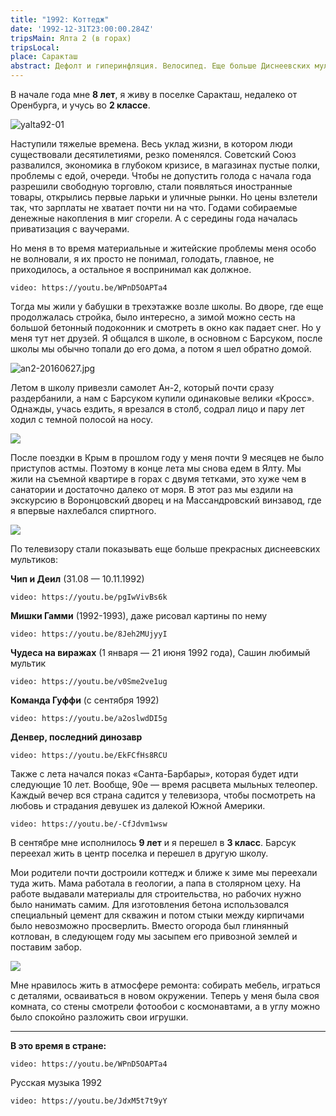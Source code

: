```yaml
---
title: "1992: Коттедж"
date: '1992-12-31T23:00:00.284Z'
tripsMain: Ялта 2 (в горах)
tripsLocal: 
place: Саракташ
abstract: Дефолт и гиперинфляция. Велосипед. Еще больше Диснеевских мультиков. Переезд в коттедж. Вторая поездка в Ялту. 
---
```


В начале года мне **8 лет**, я живу в поселке Саракташ, недалеко от Оренбурга, и учусь во **2 классе**.

![yalta92-01](yalta92-01.jpg)

Наступили тяжелые времена. Весь уклад жизни, в котором люди существовали десятилетиями, резко поменялся. Советский Союз развалился, экономика в глубоком кризисе, в магазинах пустые полки, проблемы с едой, очереди. Чтобы не допустить голода с начала года разрешили свободную торговлю, стали появляться иностранные товары, открылись первые ларьки и уличные рынки. Но цены взлетели так, что зарплаты не хватает почти ни на что. Годами собираемые денежные накопления в миг сгорели. А с середины года началась приватизация с ваучерами. 

Но меня в то время материальные и житейские проблемы меня особо не волновали, я их просто не понимал, голодать, главное, не приходилось, а остальное я воспринимал как должное. 

`video: https://youtu.be/WPnD5OAPTa4`

Тогда мы жили у бабушки в трехэтажке возле школы. Во дворе, где еще продолжалась стройка, было интересно, а зимой можно сесть на большой бетонный подоконник и смотреть в окно как падает снег. Но у меня тут нет друзей. Я общался в школе, в основном с Барсуком, после школы мы обычно топали до его дома, а потом я шел обратно домой.

![an2-20160627.jpg](dop/an2-20160627.jpg)

Летом в школу привезли самолет Ан-2, который почти сразу раздербанили, а нам с Барсуком купили одинаковые велики «Кросс». Однажды, учась ездить, я врезался в столб, содрал лицо и пару лет ходил с темной полосой на носу.

![](dop/kross1.jpg)

После поездки в Крым в прошлом году у меня почти 9 месяцев не было приступов астмы. Поэтому в конце лета мы снова едем в Ялту. Мы жили на съемной квартире в горах с двумя тетками, это хуже чем в санатории и достаточно далеко от моря. В этот раз мы ездили на экскурсию в Воронцовский дворец и на Массандровский винзавод, где я впервые нахлебался спиртного.

![](yalta92-02.jpg)

По телевизору стали показывать еще больше прекрасных диснеевских мультиков:

**Чип и Деил** (31.08 — 10.11.1992) 

`video: https://youtu.be/pgIwVivBs6k`

**Мишки Гамми** (1992-1993), даже рисовал картины по нему

`video: https://youtu.be/8Jeh2MUjyyI`

**Чудеса на виражах** (1 января — 21 июня 1992 года), Сашин любимый мультик

`video: https://youtu.be/v0Sme2ve1ug`

**Команда Гуффи** (с сентября 1992)

`video: https://youtu.be/a2oslwdDI5g`

**Денвер, последний динозавр**

`video: https://youtu.be/EkFCfHs8RCU`

Также с лета начался показ «Санта-Барбары», которая будет идти следующие 10 лет. Вообще, 90е — время расцвета мыльных телеопер. Каждый вечер вся страна садится у телевизора, чтобы посмотреть на любовь и страдания девушек из далекой Южной Америки.

`video: https://youtu.be/-CfJdvm1wsw`

В сентябре мне исполнилось **9 лет** и я перешел в **3 класс**. Барсук переехал жить в центр поселка и перешел в другую школу. 

Мои родители почти достроили коттедж и ближе к зиме мы переехали туда жить. Мама работала в геологии, а папа в столярном цеху. На работе выдавали материалы для строительства, но рабочих нужно было нанимать самим. Для изготовления бетона использовался специальный цемент для скважин и потом стыки между кирпичами было невозможно просверлить. Вместо огорода был глинянный котлован, в следующем году мы засыпем его привозной землей и поставим забор.

![](dop/20170521_111757.jpg)

Мне нравилось жить в атмосфере ремонта: собирать мебель, играться с деталями, осваиваться в новом окружении. Теперь у меня была своя комната, со стены смотрели фотообои с космонавтами, а в углу можно было спокойно разложить свои игрушки.

---

**В это время в стране:**

`video: https://youtu.be/WPnD5OAPTa4`

Русская музыка 1992

`video: https://youtu.be/JdxM5t7t9yY`


